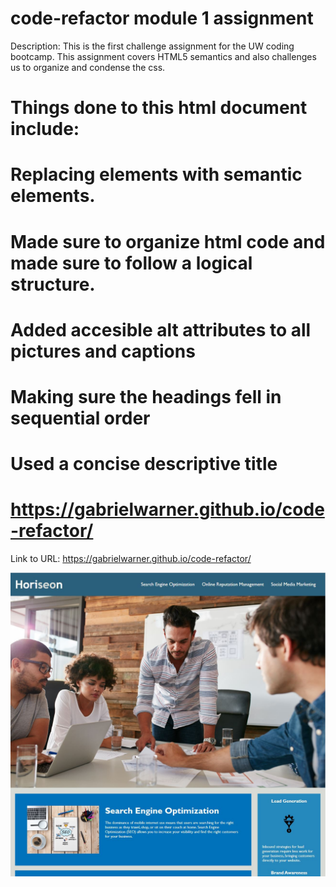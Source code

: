 # code-refactor module 1 assignment

Description: This is the first challenge assignment for the UW coding bootcamp. This assignment covers HTML5 semantics and also challenges us to organize and condense the css.

# Things done to this html document include:
# Replacing elements with semantic elements.
# Made sure to organize html code and made sure to follow a logical structure.
# Added accesible alt attributes to all pictures and captions
# Making sure the headings fell in sequential order
# Used a concise descriptive title

# https://gabrielwarner.github.io/code-refactor/

Link to URL: https://gabrielwarner.github.io/code-refactor/

![Alt text](horiseon.JPG?raw=true "Optional Title")